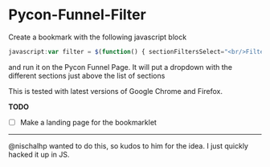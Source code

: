 # Pycon-Funnel-Filter

Create a bookmark with the following javascript block

```javascript
javascript:var filter = $(function() { sectionFiltersSelect="<br/>Filter: <select id=\"section-filter\"><option value=\"all\">All</option>"; sections = $("ol li"); sections.each(function(index, element) { section = $(this).text(); sectionTitle = section.split("—")[0].trim(); sectionFiltersSelect += "<option value=\""+sectionTitle+"\">"+sectionTitle+"</option>"; }); sectionFiltersSelect += "</select>"; ALL_LISTINGS = $("table.listing tbody.link"); alert("Filter applied!"); $("h2#sessions").after(sectionFiltersSelect); $("#section-filter").change(function(){ choice = $(this).attr("value").trim(); filteredTbodys = []; if (choice.toUpperCase() == "ALL") { filteredTbodys = ALL_LISTINGS; } else { ALL_LISTINGS.each(function(index, element) { listingSection = $(this).find("tr:eq(1)").find("td:eq(3)").text(); if (listingSection.trim().toUpperCase() == choice.trim().toUpperCase()) { filteredTbodys.push($(this)); } }); } $("table.listing tbody.link").remove(); $("table.listing").append(filteredTbodys); }); });
```

and run it on the Pycon Funnel Page. It will put a dropdown with the different sections just above the list of sections

This is tested with latest versions of Google Chrome and Firefox.

**TODO**
- [ ] Make a landing page for the bookmarklet

---

@nischalhp wanted to do this, so kudos to him for the idea. I just quickly hacked it up in JS.
